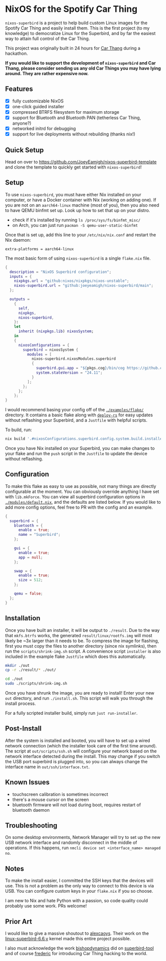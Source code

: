 # NixOS for the Spotify Car Thing

`nixos-superbird` is a project to help build custom Linux images for the Spotify Car Thing and easily install them. This is the first project (to my knowledge) to democratize Linux for the Superbird, and by far the easiest way to attain full control of the Car Thing.

This project was originally built in 24 hours for [Car Thang](https://github.com/BounceU/car_thang) during a hackathon.

**If you would like to support the development of `nixos-superbird` and Car Thang, please consider sending us any old Car Things you may have lying around. They are rather expensive now.**

## Features

- [x] fully customizable NixOS
- [x] one-click guided installer
- [x] compressed BTRFS filesystem for maximum storage
- [x] support for Bluetooth and Bluetooth PAN (tetherless Car Thing, anyone?)
- [x] networked initrd for debugging
- [x] support for live deployments without rebuilding (thanks nix!)

## Quick Setup

Head on over to <https://github.com/JoeyEamigh/nixos-superbird-template> and clone the template to quickly get started with `nixos-superbird`!

## Setup

To use `nixos-superbird`, you must have either Nix installed on your computer, or have a Docker container with Nix (working on adding one). If you are not on an `aarch64-linux` machine (most of you), then you also need to have QEMU binfmt set up. Look up how to set that up on your distro.

- check if it's installed by running `ls /proc/sys/fs/binfmt_misc/`
- on Arch, you can just run `pacman -S qemu-user-static-binfmt`

Once that is set up, add this line to your `/etc/nix/nix.conf` and restart the Nix daemon:

```none
extra-platforms = aarch64-linux
```

The most basic form of using `nixos-superbird` is a single `flake.nix` file.

```nix
{
  description = "NixOS Superbird configuration";
  inputs = {
    nixpkgs.url = "github:nixos/nixpkgs/nixos-unstable";
    nixos-superbird.url = "github:joeyeamigh/nixos-superbird/main";
  };

  outputs =
    {
      self,
      nixpkgs,
      nixos-superbird,
    }:
    let
      inherit (nixpkgs.lib) nixosSystem;
    in
    {
      nixosConfigurations = {
        superbird = nixosSystem {
          modules = [
            nixos-superbird.nixosModules.superbird
            {
              superbird.gui.app = "${pkgs.cog}/bin/cog https://github.com/JoeyEamigh/nixos-superbird";
              system.stateVersion = "24.11";
            }
          ];
        };
      };
    };
}
```

I would recommend basing your config off of the [`./examples/flake/`](./examples/flake/) directory. It contains a basic flake along with [`deploy-rs`](https://github.com/serokell/deploy-rs) for easy updates without reflashing your Superbird, and a `Justfile` with helpful scripts.

To build, run:

```sh
nix build '.#nixosConfigurations.superbird.config.system.build.installer'
```

Once you have Nix installed on your Superbird, you can make changes to your flake and run the `push` script in the `Justfile` to update the device without reflashing.

## Configuration

To make this flake as easy to use as possible, not many things are directly configurable at the moment. You can obviously override anything I have set with `lib.mkForce`. You can view all superbird configuration options in [`./modules/default.nix`](./modules/default.nix), and the defaults are listed below. If you would like to add more config options, feel free to PR with the config and an example.

```nix
{
  superbird = {
    bluetooth = {
      enable = true;
      name = "Superbird";
    };

    gui = {
      enable = true;
      app = null;
    };

    swap = {
      enable = true;
      size = 512;
    };

    qemu = false;
  };
}
```

## Installation

Once you have built an installer, it will be output to `./result`. Due to the way that `mkfs.btrfs` works, the generated `result/linux/rootfs.img` will most likely be ~3x larger than it needs to be. To compress the image for flashing, first you must copy the files to another directory (since nix symlinks), then run the `scripts/shrink-img.sh` script. A convenience script `installer` is also included in the example flake `Justfile` which does this automatically.

```sh
mkdir ./out
cp -r ./result/* ./out/

cd ./out
sudo ./scripts/shrink-img.sh
```

Once you have shrunk the image, you are ready to install! Enter your new `out` directory, and run `./install.sh`. This script will walk you through the install process.

For a fully scripted installer build, simply run `just run-installer`.

## Post-Install

After the system is installed and booted, you will have to set up a wired network connection (which the installer took care of the first time around). The script at `out/scripts/ssh.sh` will configure your network based on the network interface detected during the install. This may change if you switch the USB port superbird is plugged into, so you can always change the interface name in `out/ssh/interface.txt`.

## Known Issues

- touchscreen calibration is sometimes incorrect
- there's a mouse cursor on the screen
- bluetooth firmware will not load during boot, requires restart of bluetooth daemon

## Troubleshooting

On some desktop environments, Network Manager will try to set up the new USB network interface and randomly disconnect in the middle of operations. If this happens, run `nmcli device set <interface_name> managed no`.

## Notes

To make the install easier, I committed the SSH keys that the devices will use. This is not a problem as the only way to connect to this device is via USB. You can configure custom keys in your `flake.nix` if you so choose.

I am new to Nix and hate Python with a passion, so code quality could probably use some work. PRs welcome!

## Prior Art

I would like to give a massive shoutout to [alexcaoys](https://github.com/alexcaoys). Their work on the [linux-superbird-6.6.y](https://github.com/alexcaoys/linux-superbird-6.6.y) kernel made this entire project possible.

I also must acknowledge the work [bishopdynamics](https://github.com/bishopdynamics) did on [superbird-tool](https://github.com/bishopdynamics/superbird-tool) and of course [frederic](https://github.com/frederic) for introducing Car Thing hacking to the world.
